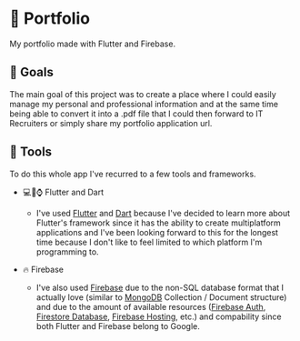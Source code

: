 # :page_with_curl: Portfolio

My portfolio made with Flutter and Firebase.

## :dart: Goals

The main goal of this project was to create a place where I could easily manage my personal and professional information and at the same time being able to convert it into a .pdf file that I could then forward to IT Recruiters or simply share my portfolio application url.

## :wrench: Tools

To do this whole app I've recurred to a few tools and frameworks.

* :computer::iphone::watch: Flutter and Dart
  * I've used [Flutter](https://flutter.dev/) and [Dart](https://dart.dev/) because I've decided to learn more about Flutter's framework since it has the ability  to create multiplatform applications and I've been looking forward to this for the longest time because I don't like to feel limited to which platform I'm programming to.

* :fire: Firebase
  * I've also used [Firebase](https://firebase.google.com/) due to the non-SQL database format that I actually love (similar to [MongoDB](https://www.mongodb.com/) Collection / Document structure) and due to the amount of available resources ([Firebase Auth](https://firebase.google.com/products/auth), [Firestore Database](https://firebase.google.com/products/firestore), [Firebase Hosting](https://firebase.google.com/products/hosting), etc.) and compability since both Flutter and Firebase belong to Google.
